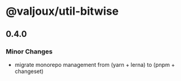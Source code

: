 # @valjoux/util-bitwise

## 0.4.0

### Minor Changes

- migrate monorepo management from (yarn + lerna) to (pnpm + changeset)
